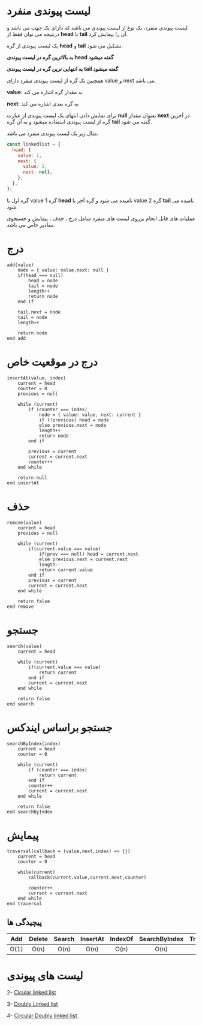 # لیست پیوندی منفرد

لیست پیوندی منفرد، یک نوع از لیست پیوندی می باشد که دارای یک جهت می باشد و درنتیجه می توان فقط از **head** تا **tail** آن را پیمایش کرد.

یک لیست پیوندی از گره **head** و **tail** تشکیل می شود.

**به بالاترین گره در لیست پیوندی head گفته میشود**

**به انتهایی ترین گره در لیست پیوندی tail گفته میشود**

همچنین یک گره از لیست پیوندی منفرد دارای value و next می باشد.

**value**: به مقدار گره اشاره می کند

**next**: به گره بعدی اشاره می کند

برای نمایش دادن انتهای یک لیست پیوندی از عبارت **null** بعنوان مقدار **next** در آخرین گره از لیست پیوندی استفاده میشود و به آن گره **tail** گفته می شود.

مثال زیر یک لیست پیوندی منفرد می باشد.

```javascript
const linkedlist = {
  head: {
    value: 1,
    next: {
      value: 2,
      next: null,
    },
  },
};
```

گره اول با value 1 گره **head** نامیده می شود و گره آخر با value 2 گره **tail** نامیده می شود.

عملیات های قابل انجام برروی لیست های منفرد شامل درج ، حذف ، پیمایش و جستجوی مقادیر خاص می باشد.

# درج

```
add(value)
    node = { value: value,next: null }
    if(head === null)
        head = node
        tail = node
        length++
        return node
    end if

    tail.next = node
    tail = node
    length++

    return node
end add
```

# درج در موقعیت خاص

```
insertAt(value, index)
    current = head
    counter = 0
    previous = null

    while (current)
        if (counter === index)
            node = { value: value, next: current }
            if (!previous) head = node
            else previous.next = node
            length++
            return node
        end if

        previous = current
        current = current.next
        counter++
    end while

    return null
end insertAt
```

# حذف

```
remove(value)
    current = head
    previous = null

    while (current)
        if(current.value === value)
            if(prev === null) head = current.next
            else previous.next = current.next
            length--
            return current.value
        end if
        previous = current
        current = current.next
    end while

    return false
end remove
```

# جستجو

```
search(value)
    current = head

    while (current)
        if(current.value === value)
            return current
        end if
        current = current.next
    end while

    return false
end search
```

# جستجو براساس ایندکس

```
searchByIndex(index)
    current = head
    counter = 0

    while (current)
        if (counter === index)
            return current
        end if
        counter++
        current = current.next
    end while

    return false
end searchByIndex
```

# پیمایش

```
traversal(callback = (value,next,index) => {})
    current = head
    counter = 0

    while(current)
        callback(current.value,current.next,counter)

        counter++
        current = current.next
    end while
end traversal
```

## پیچیدگی ها

| Add  | Delete | Search | InsertAt | IndexOf | SearchByIndex | Traversal |
| :--: | :----: | :----: | :------: | :-----: | :-----------: | :-------: |
| O(1) |  O(n)  |  O(n)  |   O(n)   |  O(n)   |     O(n)      |   O(n)    |

# لیست های پیوندی

2- [Cicular linked list](https://github.com/mmdzov/data-structure/blob/main/src/2.Linked-List/2_2.Circular-Linked-List/FA-README.md)

3- [Doubly Linked list](https://github.com/mmdzov/data-structure/blob/main/src/2.Linked-List/2_3.Doubly-Linked-List/FA-README.md)

4- [Circular Doubly linked list](https://github.com/mmdzov/data-structure/blob/main/src/2.Linked-List/2_4.Circular-Doubly-Linked-List/FA-README.md)

